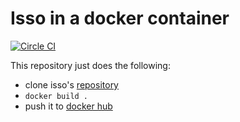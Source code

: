 # Isso in a docker container

[![Circle CI](https://circleci.com/gh/eyenx/docker-isso.svg?style=svg)](https://circleci.com/gh/eyenx/docker-isso)

This repository just does the following:

* clone isso's [repository](https://github.com/posativ/isso/)
* `docker build .`
* push it to [docker hub](https://hub.docker.com/r/eyenx/isso)
